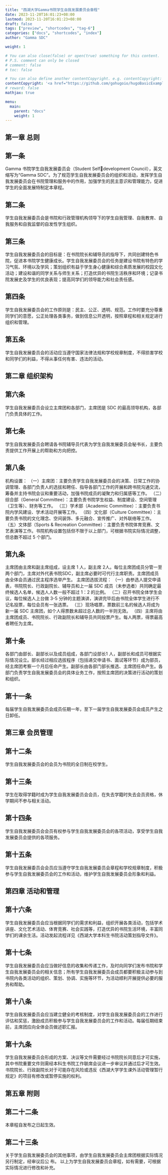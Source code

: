 ```yaml
---
title: "西湖大学Gamma书院学生自我发展委员会章程"
date: 2023-11-20T16:01:23+08:00
lastmod: 2023-11-20T16:01:23+08:00
draft: false
tags: ["preview", "shortcodes", "tag-6"]
categories: ["docs", "shortcodes", "index"]
author: "Gamma SDC"

weight: 1

# You can also close(false) or open(true) something for this content.
# P.S. comment can only be closed
# comment: false
# toc: false

# You can also define another contentCopyright. e.g. contentCopyright: "This is another copyright."
contentCopyright: '<a href="https://github.com/gohugoio/hugoBasicExample" rel="noopener" target="_blank">See origin</a>'
# reward: false
mathjax: true

menu:
  main:
    parent: "docs"
    weight: 1
---
```


## 第一章 总则

## 第一条  

Gamma 书院学生自我发展委员会（Student Selfdevelopment Council），英文缩写为“Gamma SDC”。为了规范学生自我发展委员会的组织和活动，发挥学生自我发展委员会在书院管理和服务中的作用，加强学生的民主意识和管理能力，促进学生的全面发展特制定本章程。

## 第二条

学生自我发展委员会是书院和行政管理机构领导下的学生自我管理、自我教育、自我服务和自我监督的自发性学生组织。

## 第三条

学生自我发展委员会的目标是：在书院院长和辅导员的指导下，共同创建特色书院，促进本书院学生健康成长。学生自我发展委员会的任务是建设书院有特色的学习气氛、环境以及学风；策划组织有益于学生身心健康和综合素质发展的校园文化活动；建设和谐的同学关系与师生关系；打造优异的书院生活秩序和环境；记录书院发展史及学生的优良表现；提高同学们的领导能力和社会责任感。

## 第四条

学生自我发展委员会的工作原则是：民主、公正、透明、规范。工作时要充分尊重同学们的意愿，公正处理各类事务，做到信息公开透明，按照章程和相关规定进行组织和管理。

## 第五条

学生自我发展委员会的活动应当遵守国家法律法规和学校规章制度，不得损害学校和同学们的利益，不得从事任何有害、违法的活动。

## 第二章 组织架构

## 第六条

学生自我发展委员会设立主席团和各部门，主席团是 SDC 的最高领导机构，各部门负责具体的工作。

## 第七条

学生自我发展委员会聘请各书院辅导员代表为学生自我发展委员会秘书长，主要负责提供工作开展上的帮助和方向把控。

## 第八条

机构设置：
（一）主席团：主要负责学生自我发展委员会的决策、日常工作的协调管理、各部门负责人的选拔和聘任、指导各部门工作的开展和跨书院沟通交流，筹备并主持书院会议和重要活动，加强书院成员的凝聚力和归属感等工作。
（二）综合部（General Committee）：主要负责书院学生权益、制度建设、空间管理（卫生等）、财务等工作。
（三）学术部（Academic Committee）：主要负责书院内学风建设、学术活动开展等工作。
（四）文化部（Culture Committee）：主要负责书院的文化理念、空间装饰、多元融合、宣传推广、对外联络等工作。
（五）文体部（Sports & Recreation Committee）：主要负责书院体育竞赛、文艺表演等工作。书院机构设置包括但不限于以上部门，可根据书院实际情况调整，但总数不超过 5 个部门。

## 第九条

主席团由主席和副主席组成，设主席 1 人，副主席 2人。每位主席团成员分管一至两个部门，主席对外代表书院SDC，副主席必要时可代行主席职责。主席团成员由全体会员通过民主程序选举产生。
主席团选拔流程：
（一）由参选人提交申请表，书院院长、行政副院长、辅导员和上一届 SDC 成员（未参选者）共同确定最终候选人名单，候选人人数一般不超过 1：2 的比例。
（二）召开书院全体学生会议，每位候选人上台做 3-5 分钟的主题演讲，演讲完毕后由书院全体学生进行不记名投票，每位会员有一张选票。
（三）现场唱票，票数前三名的候选人将成为新一届 SDC 主席团，如个人得票数未超过总人数的一半则无效。
（四）主席将由主席团成员、书院院长、行政副院长和辅导员共同投票产生。每人两票，得票最高者聘任为主席。

## 第十条

各部门由部长、副部长以及成员组成，各部门设部长1 人，副部长和成员可根据实际情况设立。部长经过相应选拔程序（包括递交申请书、面试等环节）成为部员，经主席团考察一个月后任命产生。副部长由各部门部长推选、主席团任命产生。各部门负责学生自我发展委员会的具体业务工作，按照主席团的决策进行活动的策划和组织。

## 第十一条

每届学生自我发展委员会成员任期一年，至下一届学生自我发展委员会成员产生之日卸任。

## 第三章 会员管理
## 第十二条

学生自我发展委员会的会员为书院的全日制在校学生。

## 第十三条

学生在取得学籍时成为学生自我发展委员会会员，在失去学籍时失去会员资格，休学期间不参与相关活动。

##  第十四条

学生自我发展委员会会员有权参与学生自我发展委员会的各项活动，享受学生自我发展委员会提供的各项服务。

## 第十五条

学生自我发展委员会会员应当遵守学生自我发展委员会章程和学校规章制度，积极参与学生自我发展委员会的工作和活动，维护学生自我发展委员会形象和利益。

## 第四章 活动和管理
## 第十六条 

学生自我发展委员会应当根据同学们的需求和利益，组织开展各类活动，包括学术讲座、文化艺术活动、体育竞赛、社会实践等，打造优异的书院生活环境，丰富同学们的课余生活。活动发起流程详见《西湖大学本科生书院活动策划指导文件》。

## 第十七条

学生自我发展委员会应当做好信息的收集和传递工作，及时向同学们发布书院和学生自我发展委员会的相关信息；所有学生自我发展委员会成员都要积极主动参与到书院内各类活动的组织、策划、协调、实施等环节，为活动顺利开展提供必要的服务和帮助。

## 第十八条

学生自我发展委员会应当建立健全的考核制度，对学生自我发展委员会的工作进行评估和奖惩，激励成员积极参与学生自我发展委员会的工作和活动。每届任期结束前，主席团应向全体会员做述职汇报。

## 第十九条

学生自我发展委员会形成的方案、决议等文件需要经过书院院长同意后才可实施，其中书院重要文件则需经本科生书院工作联席会议进一步审议并通过后才可生效。书院院长、行政副院长对于可能存在风险或违反《西湖大学学生课外活动管理暂行规定》的项目有修改或暂停实施的权利。

## 第五章 附则

## 第二十二条

本章程自发布之日起生效。

## 第二十三条

关于学生自我发展委员会的其他事项，由学生自我发展委员会主席团根据实际情况另行制定，经审议后公
布。
以上为学生自我发展委员会章程，如有需要，可根据实际情况进行修改和补充。



